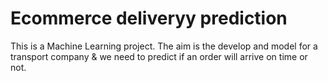 # Ecommerce deliveryy prediction
 This is a Machine Learning project. The aim is the develop and model for a transport company & we need to predict if an order will arrive on time or not.
